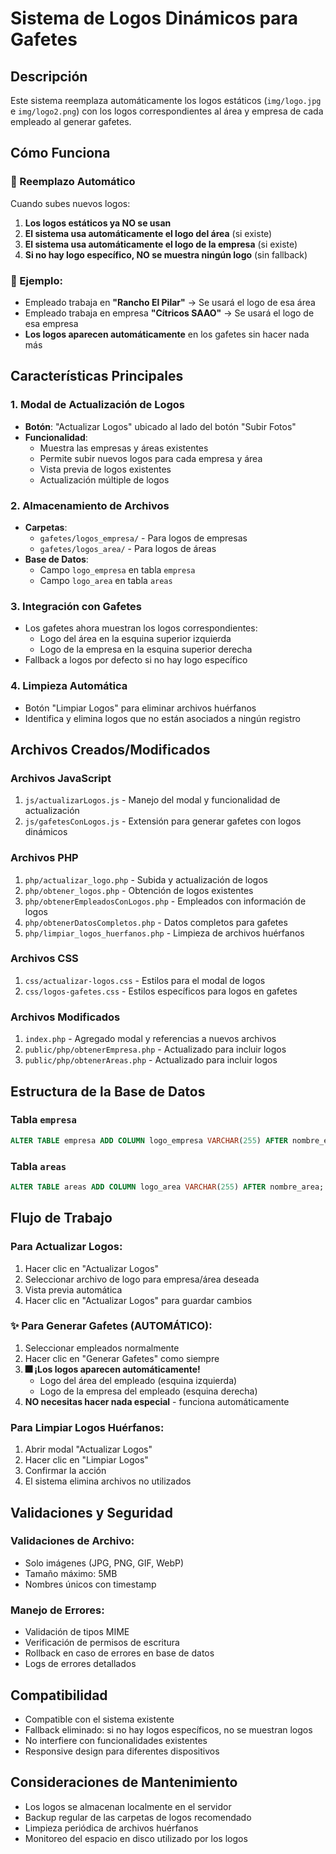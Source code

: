 # Sistema de Logos Dinámicos para Gafetes

## Descripción
Este sistema reemplaza automáticamente los logos estáticos (`img/logo.jpg` e `img/logo2.png`) con los logos correspondientes al área y empresa de cada empleado al generar gafetes.

## Cómo Funciona

### 🔄 Reemplazo Automático
Cuando subes nuevos logos:
1. **Los logos estáticos ya NO se usan**
2. **El sistema usa automáticamente el logo del área** (si existe)
3. **El sistema usa automáticamente el logo de la empresa** (si existe)
4. **Si no hay logo específico, NO se muestra ningún logo** (sin fallback)

### 🎯 Ejemplo:
- Empleado trabaja en **"Rancho El Pilar"** → Se usará el logo de esa área
- Empleado trabaja en empresa **"Cítricos SAAO"** → Se usará el logo de esa empresa
- **Los logos aparecen automáticamente** en los gafetes sin hacer nada más

## Características Principales

### 1. Modal de Actualización de Logos
- **Botón**: "Actualizar Logos" ubicado al lado del botón "Subir Fotos"
- **Funcionalidad**: 
  - Muestra las empresas y áreas existentes
  - Permite subir nuevos logos para cada empresa y área
  - Vista previa de logos existentes
  - Actualización múltiple de logos

### 2. Almacenamiento de Archivos
- **Carpetas**:
  - `gafetes/logos_empresa/` - Para logos de empresas
  - `gafetes/logos_area/` - Para logos de áreas
- **Base de Datos**:
  - Campo `logo_empresa` en tabla `empresa`
  - Campo `logo_area` en tabla `areas`

### 3. Integración con Gafetes
- Los gafetes ahora muestran los logos correspondientes:
  - Logo del área en la esquina superior izquierda
  - Logo de la empresa en la esquina superior derecha
- Fallback a logos por defecto si no hay logo específico

### 4. Limpieza Automática
- Botón "Limpiar Logos" para eliminar archivos huérfanos
- Identifica y elimina logos que no están asociados a ningún registro

## Archivos Creados/Modificados

### Archivos JavaScript
1. `js/actualizarLogos.js` - Manejo del modal y funcionalidad de actualización
2. `js/gafetesConLogos.js` - Extensión para generar gafetes con logos dinámicos

### Archivos PHP
1. `php/actualizar_logo.php` - Subida y actualización de logos
2. `php/obtener_logos.php` - Obtención de logos existentes
3. `php/obtenerEmpleadosConLogos.php` - Empleados con información de logos
4. `php/obtenerDatosCompletos.php` - Datos completos para gafetes
5. `php/limpiar_logos_huerfanos.php` - Limpieza de archivos huérfanos

### Archivos CSS
1. `css/actualizar-logos.css` - Estilos para el modal de logos
2. `css/logos-gafetes.css` - Estilos específicos para logos en gafetes

### Archivos Modificados
1. `index.php` - Agregado modal y referencias a nuevos archivos
2. `public/php/obtenerEmpresa.php` - Actualizado para incluir logos
3. `public/php/obtenerAreas.php` - Actualizado para incluir logos

## Estructura de la Base de Datos

### Tabla `empresa`
```sql
ALTER TABLE empresa ADD COLUMN logo_empresa VARCHAR(255) AFTER nombre_empresa;
```

### Tabla `areas`
```sql
ALTER TABLE areas ADD COLUMN logo_area VARCHAR(255) AFTER nombre_area;
```

## Flujo de Trabajo

### Para Actualizar Logos:
1. Hacer clic en "Actualizar Logos"
2. Seleccionar archivo de logo para empresa/área deseada
3. Vista previa automática
4. Hacer clic en "Actualizar Logos" para guardar cambios

### ✨ Para Generar Gafetes (AUTOMÁTICO):
1. Seleccionar empleados normalmente
2. Hacer clic en "Generar Gafetes" como siempre
3. **🎆 ¡Los logos aparecen automáticamente!**
   - Logo del área del empleado (esquina izquierda)
   - Logo de la empresa del empleado (esquina derecha)
4. **NO necesitas hacer nada especial** - funciona automáticamente

### Para Limpiar Logos Huérfanos:
1. Abrir modal "Actualizar Logos"
2. Hacer clic en "Limpiar Logos"
3. Confirmar la acción
4. El sistema elimina archivos no utilizados

## Validaciones y Seguridad

### Validaciones de Archivo:
- Solo imágenes (JPG, PNG, GIF, WebP)
- Tamaño máximo: 5MB
- Nombres únicos con timestamp

### Manejo de Errores:
- Validación de tipos MIME
- Verificación de permisos de escritura
- Rollback en caso de errores en base de datos
- Logs de errores detallados

## Compatibilidad
- Compatible con el sistema existente
- Fallback eliminado: si no hay logos específicos, no se muestran logos
- No interfiere con funcionalidades existentes
- Responsive design para diferentes dispositivos

## Consideraciones de Mantenimiento
- Los logos se almacenan localmente en el servidor
- Backup regular de las carpetas de logos recomendado
- Limpieza periódica de archivos huérfanos
- Monitoreo del espacio en disco utilizado por los logos